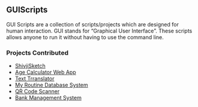 <h2>GUIScripts</h2>

GUI Scripts are a collection of scripts/projects which are designed for human interaction. GUI stands for “Graphical User Interface”. These scripts allows anyone to run it without having to use the command line.

<h3>Projects Contributed</h3>

- [ShivjiSketch](https://github.com/prathimacode-hub/Awesome_Python_Scripts/tree/main/GUIScripts/Shivji%20Sketch%20Using%20Turtle)
- [Age Calculator Web App](https://github.com/Iamtripathisatyam/Awesome_Python_Scripts/tree/main/GUIScripts/Age%20Calculator%20WebApp)
- [Text Trranslator](https://github.com/prathimacode-hub/Awesome_Python_Scripts/tree/main/BasicPythonScripts/Alarm%20Clock)
- [My Routine Database System](https://github.com/prathimacode-hub/Awesome_Python_Scripts/tree/main/GUIScripts/My%20Routine%20Database%20System)
- [QR Code Scanner](https://github.com/prathimacode-hub/Awesome_Python_Scripts/tree/main/GUIScripts/QR%20Code%20Scanner)
- [Bank Management System](https://github.com/thegautamkumarjaiswal/Awesome_Python_Scripts/tree/main/GUIScripts/Bank_ManagmentSystem)
